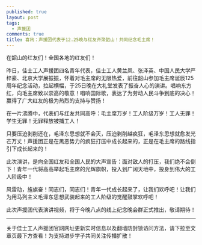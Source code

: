 ```yaml
---
published: true
layout: post
tags: 
  - 声援团
comments: true
title: 喜讯：声援团代表于12.25晚与红友齐聚韶山！共同纪念毛主席！
---
```


在韶山的红友们！全国各地的红友们！

昨日，佳士工人声援团四名青年代表，佳士工人黄兰凤、张泽英、中国人民大学严梓豪、北京大学展振振，怀着对毛主席的无限热爱，前往韶山参加毛主席诞辰125周年纪念活动，拉起横幅，于25日晚在大礼堂发表了振奋人心的演讲。唱响东方红，向毛主席致以崇高的敬意！唱响国际歌，表达了为劳动人民斗争到底的决心！赢得了广大红友的极为热烈的支持与赞扬！

在一片沸腾中，代表们与红友共同高呼：毛主席万岁！工人阶级万岁！工人无罪！学生无罪！无罪释放被捕工人！

只要压迫剥削还在，毛泽东思想就不会灭，压迫剥削越疯狂，毛泽东思想就愈发光芒万丈！声援团正是在黑恶势力的疯狂打压中成长起来的，正是在毛主席的路线指引下成长起来的！

此次演讲，是向全国红友和全国人民的大声宣告：面对敌人的打压，我们绝不会倒下！青年一代将高高举起毛主席的光辉旗帜，投入到广阔天地中，投身到伟大的工人阶级中！

风雷动，旌旗奋！同志们，同志们！青年一代成长起来了，让我们欢呼吧！让我们为用马列主义毛泽东思想武装起来的工人阶级的觉醒鼓掌欢呼吧！

此次声援团代表演讲视频，将于今晚八点的线上纪念晚会群正式推出，敬请期待！

---
关于佳士工人声援团官网网址更新实时信息以及翻墙防封锁访问方法，请下拉至文章页最下方查看！为支持进步学子共同关注传播扩散！
